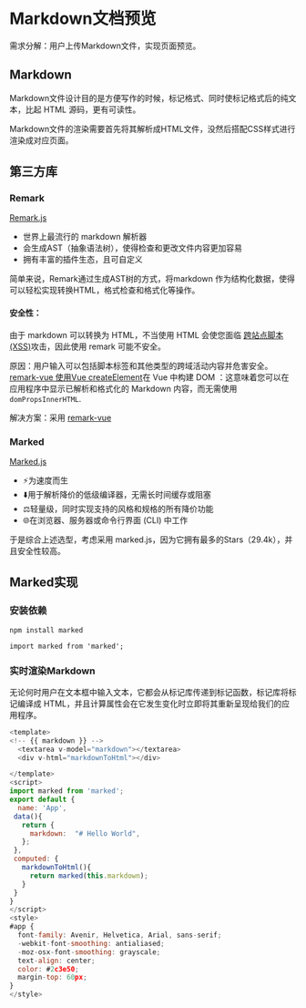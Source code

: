 # Markdown文档预览

需求分解：用户上传Markdown文件，实现页面预览。

## Markdown

Markdown文件设计目的是方便写作的时候，标记格式、同时使标记格式后的纯文本，比起 HTML 源码，更有可读性。

Markdown文件的渲染需要首先将其解析成HTML文件，没然后搭配CSS样式进行渲染成对应页面。

## 第三方库

### Remark

[Remark.js](https://github.com/remarkjs/remark)

- 世界上最流行的 markdown 解析器
- 会生成AST（抽象语法树），使得检查和更改文件内容更加容易
- 拥有丰富的插件生态，且可自定义

简单来说，Remark通过生成AST树的方式，将markdown 作为结构化数据，使得可以轻松实现转换HTML，格式检查和格式化等操作。

#### 安全性：

由于 markdown 可以转换为 HTML，不当使用 HTML 会使您面临 [跨站点脚本 (XSS)](https://en.wikipedia.org/wiki/Cross-site_scripting)攻击，因此使用 remark 可能不安全。

原因：用户输入可以包括脚本标签和其他类型的跨域活动内容并危害安全。[remark-vue 使用Vue createElement](https://vuejs.org/v2/guide/render-function.html#Nodes-Trees-and-the-Virtual-DOM)在 Vue 中构建 DOM ：这意味着您可以在应用程序中显示已解析和格式化的 Markdown 内容，而无需使用`domPropsInnerHTML`.

解决方案：采用 [remark-vue](https://github.com/medfreeman/remark-vue)

### Marked

[Marked.js](https://github.com/markedjs/marked)

- ⚡为速度而生
- ⬇️用于解析降价的低级编译器，无需长时间缓存或阻塞
- ⚖️轻量级，同时实现支持的风格和规格的所有降价功能
- 🌐在浏览器、服务器或命令行界面 (CLI) 中工作

于是综合上述选型，考虑采用 marked.js，因为它拥有最多的Stars（29.4k），并且安全性较高。

## Marked实现

### 安装依赖

```assembly
npm install marked

import marked from 'marked';
```

### 实时渲染Markdown

无论何时用户在文本框中输入文本，它都会从标记库传递到标记函数，标记库将标记编译成 HTML，并且计算属性会在它发生变化时立即将其重新呈现给我们的应用程序。

```javascript
<template>
<!-- {{ markdown }} -->
  <textarea v-model="markdown"></textarea>
  <div v-html="markdownToHtml"></div>

</template>
<script>
import marked from 'marked';
export default {
  name: 'App',
 data(){
   return {
     markdown:  "# Hello World",
   };
 },
 computed: {
   markdownToHtml(){
     return marked(this.markdown);
   }
 }
}
</script>
<style>
#app {
  font-family: Avenir, Helvetica, Arial, sans-serif;
  -webkit-font-smoothing: antialiased;
  -moz-osx-font-smoothing: grayscale;
  text-align: center;
  color: #2c3e50;
  margin-top: 60px;
}
</style>
```


